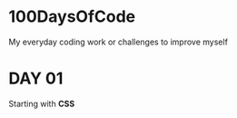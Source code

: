 # 100DaysOfCode

My everyday coding work or challenges to improve myself

# DAY 01

Starting with **CSS**
